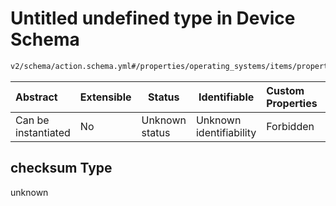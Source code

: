 # Untitled undefined type in Device Schema

```txt
v2/schema/action.schema.yml#/properties/operating_systems/items/properties/steps/items/properties/actions/items/oneOf/18/properties/core:download/properties/files/items/properties/checksum
```




| Abstract            | Extensible | Status         | Identifiable            | Custom Properties | Additional Properties | Access Restrictions | Defined In                                                           |
| :------------------ | ---------- | -------------- | ----------------------- | :---------------- | --------------------- | ------------------- | -------------------------------------------------------------------- |
| Can be instantiated | No         | Unknown status | Unknown identifiability | Forbidden         | Allowed               | none                | [device.schema.json\*](../device.schema.json "open original schema") |

## checksum Type

unknown
